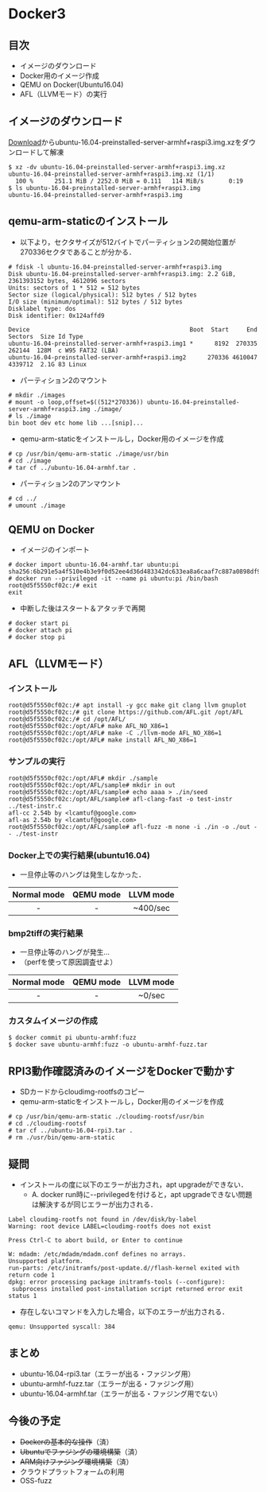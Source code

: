 # Docker3

## 目次
+ イメージのダウンロード
+ Docker用のイメージ作成
+ QEMU on Docker(Ubuntu16.04)
+ AFL（LLVMモード）の実行

## イメージのダウンロード

[Download](https://ubuntu-pi-flavour-maker.org/download)からubuntu-16.04-preinstalled-server-armhf+raspi3.img.xzをダウンロードして解凍

```
$ xz -dv ubuntu-16.04-preinstalled-server-armhf+raspi3.img.xz
ubuntu-16.04-preinstalled-server-armhf+raspi3.img.xz (1/1)
  100 %      251.1 MiB / 2252.0 MiB = 0.111   114 MiB/s       0:19
$ ls ubuntu-16.04-preinstalled-server-armhf+raspi3.img
ubuntu-16.04-preinstalled-server-armhf+raspi3.img
```

## qemu-arm-staticのインストール

+ 以下より，セクタサイズが512バイトでパーティション2の開始位置が270336セクタであることが分かる．

```
# fdisk -l ubuntu-16.04-preinstalled-server-armhf+raspi3.img
Disk ubuntu-16.04-preinstalled-server-armhf+raspi3.img: 2.2 GiB, 2361393152 bytes, 4612096 sectors
Units: sectors of 1 * 512 = 512 bytes
Sector size (logical/physical): 512 bytes / 512 bytes
I/O size (minimum/optimal): 512 bytes / 512 bytes
Disklabel type: dos
Disk identifier: 0x124affd9

Device                                             Boot  Start     End Sectors  Size Id Type
ubuntu-16.04-preinstalled-server-armhf+raspi3.img1 *      8192  270335  262144  128M  c W95 FAT32 (LBA)
ubuntu-16.04-preinstalled-server-armhf+raspi3.img2      270336 4610047 4339712  2.1G 83 Linux
```

+ パーティション2のマウント

```
# mkdir ./images
# mount -o loop,offset=$((512*270336)) ubuntu-16.04-preinstalled-server-armhf+raspi3.img ./image/
# ls ./image
bin boot dev etc home lib ...[snip]...
```

+ qemu-arm-staticをインストールし，Docker用のイメージを作成

```
# cp /usr/bin/qemu-arm-static ./image/usr/bin
# cd ./image
# tar cf ../ubuntu-16.04-armhf.tar .
```

+ パーティション2のアンマウント

```
# cd ../
# umount ./image
```



## QEMU on Docker

+ イメージのインポート

```
# docker import ubuntu-16.04-armhf.tar ubuntu:pi
sha256:6b291e5a4f510e4b3e9f0d52ee4d36d483342dc633ea8a6caaf7c887a0898df9
# docker run --privileged -it --name pi ubuntu:pi /bin/bash
root@d5f5550cf02c:/# exit
exit
```

+ 中断した後はスタート＆アタッチで再開

```
# docker start pi
# docker attach pi
# docker stop pi
```

## AFL（LLVMモード）
### インストール

```
root@d5f5550cf02c:/# apt install -y gcc make git clang llvm gnuplot
root@d5f5550cf02c:/# git clone https://github.com/AFL.git /opt/AFL
root@d5f5550cf02c:/# cd /opt/AFL/
root@d5f5550cf02c:/opt/AFL# make AFL_NO_X86=1
root@d5f5550cf02c:/opt/AFL# make -C ./llvm-mode AFL_NO_X86=1
root@d5f5550cf02c:/opt/AFL# make install AFL_NO_X86=1
```


### サンプルの実行

```
root@d5f5550cf02c:/opt/AFL# mkdir ./sample
root@d5f5550cf02c:/opt/AFL/sample# mkdir in out
root@d5f5550cf02c:/opt/AFL/sample# echo aaaa > ./in/seed
root@d5f5550cf02c:/opt/AFL/sample# afl-clang-fast -o test-instr ../test-instr.c
afl-cc 2.54b by <lcamtuf@google.com>
afl-as 2.54b by <lcamtuf@google.com>
root@d5f5550cf02c:/opt/AFL/sample# afl-fuzz -m none -i ./in -o ./out -- ./test-instr
```

### Docker上での実行結果(ubuntu16.04)
+ 一旦停止等のハングは発生しなかった．

|Normal mode|QEMU mode|LLVM mode|
|:---:|:---:|:---:|
| - | - |~400/sec|

### bmp2tiffの実行結果
+ 一旦停止等のハングが発生...
+ （perfを使って原因調査せよ）

|Normal mode|QEMU mode|LLVM mode|
|:---:|:---:|:---:|
| - | - |~0/sec|

### カスタムイメージの作成

```
$ docker commit pi ubuntu-armhf:fuzz
$ docker save ubuntu-armhf:fuzz -o ubuntu-armhf-fuzz.tar
```

## RPI3動作確認済みのイメージをDockerで動かす

+ SDカードからcloudimg-rootfsのコピー
+ qemu-arm-staticをインストールし，Docker用のイメージを作成

```
# cp /usr/bin/qemu-arm-static ./cloudimg-rootsf/usr/bin
# cd ./cloudimg-rootsf
# tar cf ../ubuntu-16.04-rpi3.tar .
# rm ./usr/bin/qemu-arm-static
```


## 疑問
+ インストールの度に以下のエラーが出力され，apt upgradeができない． 
	+ A. docker run時に--privilegedを付けると，apt upgradeできない問題は解決するが同じエラーが出力される．

```
Label cloudimg-rootfs not found in /dev/disk/by-label
Warning: root device LABEL=cloudimg-rootfs does not exist

Press Ctrl-C to abort build, or Enter to continue

W: mdadm: /etc/mdadm/mdadm.conf defines no arrays.
Unsupported platform.
run-parts: /etc/initramfs/post-update.d//flash-kernel exited with return code 1
dpkg: error processing package initramfs-tools (--configure):
 subprocess installed post-installation script returned error exit status 1
```

+ 存在しないコマンドを入力した場合，以下のエラーが出力される．

```
qemu: Unsupported syscall: 384
```

## まとめ
+ ubuntu-16.04-rpi3.tar（エラーが出る・ファジング用）
+ ubuntu-armhf-fuzz.tar（エラーが出る・ファジング用）
+ ubuntu-16.04-armhf.tar（エラーが出る・ファジング用でない）


## 今後の予定
+ <strike>Dockerの基本的な操作</strike>（済）
+ <strike>Ubuntuでファジングの環境構築</strike>（済）
+ <strike>ARM向けファジング環境構築</strike>（済）
+ クラウドプラットフォームの利用
+ OSS-fuzz

